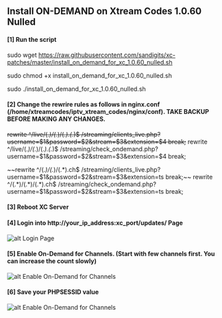 ## Install ON-DEMAND on Xtream Codes 1.0.60 Nulled

#### [1] Run the script

sudo wget https://raw.githubusercontent.com/sandigits/xc-patches/master/install_on_demand_for_xc_1.0.60_nulled.sh

sudo chmod +x install_on_demand_for_xc_1.0.60_nulled.sh

sudo ./install_on_demand_for_xc_1.0.60_nulled.sh


#### [2] Change the rewrire rules as follows in nginx.conf (/home/xtreamcodes/iptv_xtream_codes/nginx/conf). TAKE BACKUP BEFORE MAKING ANY CHANGES.

~~rewrite ^/live/(.*)/(.*)/(.*)\.(.*)$ /streaming/clients_live.php?username=$1&password=$2&stream=$3&extension=$4 break;~~
rewrite ^/live/(.*)/(.*)/(.*)\.(.*)$ /streaming/check_ondemand.php?username=$1&password=$2&stream=$3&extension=$4 break;

~~rewrite ^/(.*)/(.*)/(.*).ch$ /streaming/clients_live.php?username=$1&password=$2&stream=$3&extension=ts break;~~
rewrite ^/(.*)/(.*)/(.*).ch$ /streaming/check_ondemand.php?username=$1&password=$2&stream=$3&extension=ts break;


#### [3] Reboot XC Server

#### [4] Login into http://your_ip_address:xc_port/updates/ Page

![alt Login Page](https://raw.githubusercontent.com/sandigits/xc-patches/master/files/xc_1.0.60_nulled/screens/updates-login.png)

#### [5] Enable On-Demand for Channels. (Start with few channels first. You can increase the count slowly)

![alt Enable On-Demand for Channels](https://raw.githubusercontent.com/sandigits/xc-patches/master/files/xc_1.0.60_nulled/screens/updates-streams.png)

#### [6] Save your PHPSESSID value

![alt Enable On-Demand for Channels](https://raw.githubusercontent.com/sandigits/xc-patches/master/files/xc_1.0.60_nulled/screens/updates-service.png)
